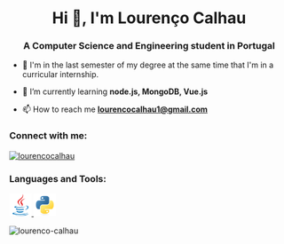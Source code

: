 <h1 align="center">Hi 👋, I'm Lourenço Calhau</h1>
<h3 align="center">A Computer Science and Engineering student in Portugal</h3>

- 🔭 I'm in the last semester of my degree at the same time that I'm in a curricular internship.

- 🌱 I’m currently learning **node.js, MongoDB, Vue.js**

- 📫 How to reach me **lourencocalhau1@gmail.com**

<h3 align="left">Connect with me:</h3>
<p align="left">
<a href="https://linkedin.com/in/lourencocalhau" target="blank"><img align="center" src="https://raw.githubusercontent.com/rahuldkjain/github-profile-readme-generator/master/src/images/icons/Social/linked-in-alt.svg" alt="lourencocalhau" height="30" width="40" /></a>
</p>

<h3 align="left">Languages and Tools:</h3>
<p align="left"> <a href="https://www.java.com" target="_blank" rel="noreferrer"> <img src="https://raw.githubusercontent.com/devicons/devicon/master/icons/java/java-original.svg" alt="java" width="40" height="40"/> </a> <a href="https://www.python.org" target="_blank" rel="noreferrer"> <img src="https://raw.githubusercontent.com/devicons/devicon/master/icons/python/python-original.svg" alt="python" width="40" height="40"/> </a> </p>

<p><img align="center" src="https://github-readme-stats.vercel.app/api/top-langs?username=lourenco-calhau&show_icons=true&locale=en&layout=compact" alt="lourenco-calhau" /></p>
